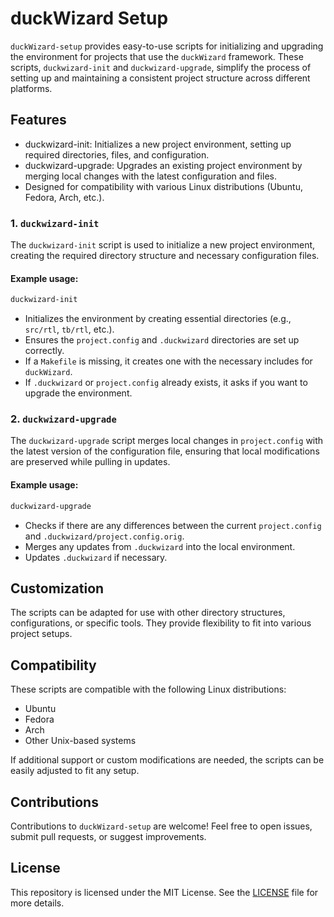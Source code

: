 # duckWizard Setup

`duckWizard-setup` provides easy-to-use scripts for initializing and upgrading the environment for projects that use the `duckWizard` framework. These scripts, `duckwizard-init` and `duckwizard-upgrade`, simplify the process of setting up and maintaining a consistent project structure across different platforms.

## Features

- duckwizard-init: Initializes a new project environment, setting up required directories, files, and configuration.
- duckwizard-upgrade: Upgrades an existing project environment by merging local changes with the latest configuration and files.
- Designed for compatibility with various Linux distributions (Ubuntu, Fedora, Arch, etc.).

### 1. `duckwizard-init`

The `duckwizard-init` script is used to initialize a new project environment, creating the required directory structure and necessary configuration files.

#### Example usage:

```bash
duckwizard-init
```

- Initializes the environment by creating essential directories (e.g., `src/rtl`, `tb/rtl`, etc.).
- Ensures the `project.config` and `.duckwizard` directories are set up correctly.
- If a `Makefile` is missing, it creates one with the necessary includes for `duckWizard`.
- If `.duckwizard` or `project.config` already exists, it asks if you want to upgrade the environment.

### 2. `duckwizard-upgrade`

The `duckwizard-upgrade` script merges local changes in `project.config` with the latest version of the configuration file, ensuring that local modifications are preserved while pulling in updates.

#### Example usage:

```bash
duckwizard-upgrade
```

- Checks if there are any differences between the current `project.config` and `.duckwizard/project.config.orig`.
- Merges any updates from `.duckwizard` into the local environment.
- Updates `.duckwizard` if necessary.

## Customization

The scripts can be adapted for use with other directory structures, configurations, or specific tools. They provide flexibility to fit into various project setups.

## Compatibility

These scripts are compatible with the following Linux distributions:

- Ubuntu
- Fedora
- Arch
- Other Unix-based systems

If additional support or custom modifications are needed, the scripts can be easily adjusted to fit any setup.

## Contributions

Contributions to `duckWizard-setup` are welcome! Feel free to open issues, submit pull requests, or suggest improvements.

## License

This repository is licensed under the MIT License. See the [LICENSE](./LICENSE) file for more details.
